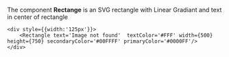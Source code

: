 The component **Rectange** is an SVG rectangle with Linear Gradiant and text in center of rectangle

```tsx
<div style={{width:'125px'}}>
    <Rectangle text='Image not found'  textColor='#FFF' width={500} height={750} secondaryColor='#00FFFF' primaryColor='#0000FF'/> 
</div>
```